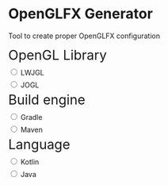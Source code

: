 <style>
	.config > .title{
		font-size: 20pt;
		border-bottom: 2px solid var(--color-text-3);
		margin-bottom: 7pt;
		margin-right: 10pt;
	}

	.config > div:not(.title){
		margin-bottom: 4pt;
	}

	.config > label {
		font-size: 12pt;
	}

	.invisible {
		display: none;
	}
</style>
<script>
	var version = "2.6"

	var maven_repositories = 
`<repositories>
	<repository>
        <id>jitpack.io</id>
        <url>https://jitpack.io</url>
    </repository>
</repositories>`

	var maven_dependency = 
`<dependency>
    <groupId>com.github.husker-dev.openglfx</groupId>
    <artifactId>core</artifactId>
    <version>${version}</version>
</dependency>
<dependency>
    <groupId>com.github.husker-dev.openglfx</groupId>
    <artifactId>$module</artifactId>
    <version>${version}</version>
</dependency>`

	var gradle_repositories = 
`repositories {
    // ...
    maven { url 'https://jitpack.io' }
}`
	var gradle_dependency = 
`dependencies {
    // ...
    implementation 'com.github.husker-dev.openglfx:core:${version}'
    implementation 'com.github.husker-dev.openglfx:$module:${version}'
}`

	var java_example = 
`OpenGLCanvas canvas = OpenGLCanvas.create($module);
canvas.createTimer(60);

canvas.onInitialize(() -> {
    $getter
});
canvas.onReshape(() -> {
    $getter
});
canvas.onRender(() -> {
    $getter
});
canvas.onUpdate(() -> {

});
canvas.onDispose(() -> {

});`

	var kotlin_example =
`val canvas = OpenGLCanvas.create($module)
canvas.createTimer(60.0)

canvas.onInitialize { 
    $getter
}
canvas.onReshape { 
    $getter
}
canvas.onRender { 
    $getter
}
canvas.onUpdate {
    
}
canvas.onDispose {
    
}`

	function updateCode(radio){
		const lwjgl = findById("radio_lwjgl");
		const jogl = findById("radio_jogl");

		const gradle = findById("radio_gradle");
		const block_gradle = findById("gradle-block");
		const code_gradle = block_gradle.querySelector('#groovy-code');
		const code_gradle2 = block_gradle.querySelector('#groovy-code2');

		const maven = findById("radio_maven");
		const block_maven = findById("maven-block");
		const code_maven = block_maven.querySelector('#maven-code');
		const code_maven2 = block_maven.querySelector('#maven-code2');

		const kotlin = findById("radio_kotlin");
		const block_kotlin = findById("kotlin-block");
		const code_kotlin = block_kotlin.querySelector('#kotlin-code');

		const java = findById("radio_java");
		const block_java = findById("java-block");
		const code_java = block_java.querySelector('#java-code');

		if((lwjgl.checked || jogl.checked) && (gradle.checked || maven.checked) && (kotlin.checked || java.checked)){
			const isLWJGL = lwjgl.checked;
			const isGradle = gradle.checked;
			const isKotlin = kotlin.checked;

			if(isGradle){
				block_gradle.classList.remove("invisible");
				block_maven.classList.add("invisible");

				putCode(code_gradle, "groovy", gradle_repositories);
				putCode(code_gradle2, "groovy", gradle_dependency.replace("$module", isLWJGL? "lwjgl" : "jogl"));
			}else{
				block_maven.classList.remove("invisible");
				block_gradle.classList.add("invisible");

				putCode(code_maven, "xml", maven_repositories);
				putCode(code_maven2, "xml", maven_dependency.replace("$module", isLWJGL? "lwjgl" : "jogl"));
			}

			if(isKotlin){
				block_kotlin.classList.remove("invisible");
				block_java.classList.add("invisible");

				putCode(code_kotlin, "kotlin", kotlin_example
					.replace("$module", isLWJGL? "LWJGL_MODULE" : "JOGL_MODULE")
					.replaceAll("$getter", isLWJGL? "" : "val gl = (canvas as JOGLFXCanvas).gl\n")
					);
			}else{
				block_java.classList.remove("invisible");
				block_kotlin.classList.add("invisible");

				putCode(code_java, "java", java_example
					.replace("$module", isLWJGL? "LWJGL_MODULE" : "JOGL_MODULE")
					.replaceAll("$getter", isLWJGL? "" : "GL2 gl = ((JOGLFXCanvas) canvas).getGl();\n")
					);
			}
		}
	}
</script>

# OpenGLFX Generator

Tool to create proper OpenGLFX configuration

<div class="page-separator"></div>

<div class="table3">
	<div class="config">
		<div class="title">OpenGL Library</div>
		<div>
			<input name="lib" type="radio" id="radio_lwjgl" onclick="updateCode()">
			<label for="radio_lwjgl">LWJGL</label>
		</div>
		<div>
			<input name="lib" type="radio" id="radio_jogl" onclick="updateCode()">
			<label for="radio_jogl">JOGL</label>
		</div>
	</div>
	<div class="config">
		<div class="title">Build engine</div>
		<div>
			<input name="build-engine" type="radio" id="radio_gradle" onclick="updateCode()">
			<label for="radio_gradle">Gradle</label>
		</div>
		<div>
			<input name="build-engine" type="radio" id="radio_maven" onclick="updateCode()">
			<label for="radio_maven">Maven</label>
		</div>
	</div>
	<div class="config">
		<div class="title">Language</div>
		<div>
			<input name="language" type="radio" id="radio_kotlin" onclick="updateCode()">
			<label for="radio_kotlin">Kotlin</label>
		</div>
		<div>
			<input name="language" type="radio" id="radio_java" onclick="updateCode()">
			<label for="radio_java">Java</label>
		</div>
	</div>
</div>

<div id="gradle-block" class="invisible">
	<h2>Gradle</h2>
	<div id="groovy-code"></div>
	<div id="groovy-code2"></div>
</div>

<div id="maven-block" class="invisible">
	<h2>Maven</h2>
	<div id="maven-code"></div>
	<div id="maven-code2"></div>
</div>

<div id="kotlin-block" class="invisible">
	<h2>Kotlin</h2>
	<div id="kotlin-code"></div>
</div>

<div id="java-block" class="invisible">
	<h2>Java</h2>
	<div id="java-code"></div>
</div>